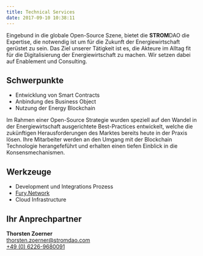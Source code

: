 ```yaml
---
title: Technical Services
date: 2017-09-10 10:38:11
---
```

Eingebund in die globale Open-Source Szene, bietet die **STROM**DAO die Expertise, die notwendig ist um für die Zukunft der Energiewirtschaft gerüstet zu sein. Das Ziel unserer Tätigkeit ist es, die Akteure im Alltag fit für die Digitalisierung der Energiewirtschaft zu machen. Wir setzen dabei auf Enablement und Consulting.

## Schwerpunkte
- Entwicklung von Smart Contracts
- Anbindung des Business Object
- Nutzung der Energy Blockchain

Im Rahmen einer Open-Source Strategie wurden speziell auf den Wandel in der Energiewirtschaft ausgerichtete Best-Practices entwickelt, welche die zukünftigen Herausforderungen des Marktes bereits heute in der Praxis lösen. Ihre Mitarbeiter werden an den Umgang mit der Blockchain Technologie herangefeführt und erhalten einen tiefen Einblick in die Konsensmechanismen.

## Werkzeuge
- Development und Integrations Prozess
- [Fury.Network](https://fury.network)
- Cloud Infrastructure

## Ihr Anprechpartner

<HTML>
<div class="row">
<div class="col-md-6">
<img src="/assets/thorsten_zoerner.png" alt=""Technical Service - Thorsten Zoerner">
</div>
<div class="col-md-6"><strong>Thorsten Zoerner</strong><br/>
<a href="mailto:thorsten.zoerner@stromdao.com">thorsten.zoerner@stromdao.com</a><br/>
<a href="tel:+4962269680091">+49 (0) 6226-9680091</a>
</div>
</div>
</HTML>

